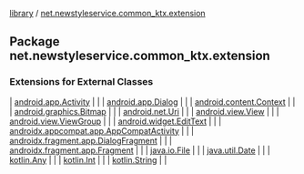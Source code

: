 [library](../index.md) / [net.newstyleservice.common_ktx.extension](./index.md)

## Package net.newstyleservice.common_ktx.extension

### Extensions for External Classes

| [android.app.Activity](android.app.-activity/index.md) |  |
| [android.app.Dialog](android.app.-dialog/index.md) |  |
| [android.content.Context](android.content.-context/index.md) |  |
| [android.graphics.Bitmap](android.graphics.-bitmap/index.md) |  |
| [android.net.Uri](android.net.-uri/index.md) |  |
| [android.view.View](android.view.-view/index.md) |  |
| [android.view.ViewGroup](android.view.-view-group/index.md) |  |
| [android.widget.EditText](android.widget.-edit-text/index.md) |  |
| [androidx.appcompat.app.AppCompatActivity](androidx.appcompat.app.-app-compat-activity/index.md) |  |
| [androidx.fragment.app.DialogFragment](androidx.fragment.app.-dialog-fragment/index.md) |  |
| [androidx.fragment.app.Fragment](androidx.fragment.app.-fragment/index.md) |  |
| [java.io.File](java.io.-file/index.md) |  |
| [java.util.Date](java.util.-date/index.md) |  |
| [kotlin.Any](kotlin.-any/index.md) |  |
| [kotlin.Int](kotlin.-int/index.md) |  |
| [kotlin.String](kotlin.-string/index.md) |  |

